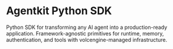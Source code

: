 # Agentkit Python SDK

Python SDK for transforming any AI agent into a production-ready application. Framework-agnostic primitives for runtime, memory, authentication, and tools with volcengine-managed infrastructure.
